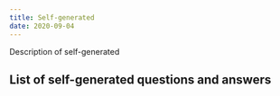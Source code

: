 ```yaml
---
title: Self-generated
date: 2020-09-04
---
```


Description of self-generated

## List of self-generated questions and answers

